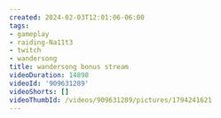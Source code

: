 ```yaml
---
created: 2024-02-03T12:01:06-06:00
tags:
- gameplay
- raiding-Na11t3
- twitch
- wandersong
title: wandersong bonus stream
videoDuration: 14898
videoId: '909631289'
videoShorts: []
videoThumbId: /videos/909631289/pictures/1794241621
---
```

